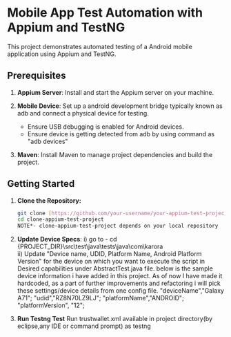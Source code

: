 # Mobile App Test Automation with Appium and TestNG

This project demonstrates automated testing of a Android mobile application using Appium and TestNG.

## Prerequisites

1. **Appium Server**: Install and start the Appium server on your machine.

2. **Mobile Device**: Set up a android development bridge typically known as adb and connect a physical device for testing.
   - Ensure USB debugging is enabled for Android devices.
   - Ensure device is getting detected from adb by using command as "adb devices"

3. **Maven**: Install Maven to manage project dependencies and build the project.

## Getting Started

1. **Clone the Repository:**
   ```bash
   git clone [https://github.com/your-username/your-appium-test-project.git](https://github.com/Karan-QA/AppiumProject.git
   cd clone-appium-test-project
   NOTE*- clone-appium-test-project depends on your local repository

2. **Update Device Specs**:
   i) go to - cd {PROJECT_DIR}\src\test\java\tests\java\com\karora\
   ii) Update "Device name, UDID, Platform Name, Android Platform Version" for the device on which you want to execute the script in Desired capabilities under AbstractTest.java file. below is the sample device information i have added in this project. As of now I have made it hardcoded, as a part of further improvements and refactoring i will pick these settings/device details from one config file.
"deviceName","Galaxy A71";
"udid","RZ8N70LZ9LJ";
"platformName","ANDROID";
"platformVersion", "12";

3. **Run Testng Test**
    Run trustwallet.xml available in project directory(by eclipse,any IDE or command prompt) as testng
